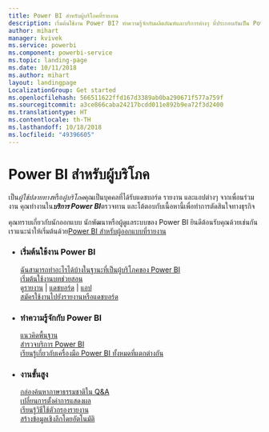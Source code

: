 ```yaml
---
title: Power BI สำหรับผู้บริโภคที่รายงาน
description: เริ่มต้นใช้งาน Power BI? ทำความรู้จักกับผลิตภัณฑ์และบริการต่างๆ ที่ประกอบกันเป็น Power BI และดูว่าคุณสามารถทำอะไรได้บ้าง
author: mihart
manager: kvivek
ms.service: powerbi
ms.component: powerbi-service
ms.topic: landing-page
ms.date: 10/11/2018
ms.author: mihart
layout: landingpage
LocalizationGroup: Get started
ms.openlocfilehash: 566511622ffd167d3389ab0ba290671f577a759f
ms.sourcegitcommit: a3ce866caba24217bcdd011e892b9ea72f3d2400
ms.translationtype: HT
ms.contentlocale: th-TH
ms.lasthandoff: 10/18/2018
ms.locfileid: "49396605"
---
```

# <a name="power-bi-for-consumers"></a>Power BI สำหรับผู้บริโภค
เป็น*ผู้ใช้ปลายทาง*หรือ*ผู้บริโภค*คุณเป็นบุคคลที่ได้รับแดชบอร์ด รายงาน และแอปต่างๆ จากเพื่อนร่วมงาน คุณทำงานใน***บริการ Power BI***ตรวจทาน และโต้ตอบกับเนื้อหานี้เพื่อทำการตัดสินใจทางธุรกิจ

คุณทราบเกี่ยวกับนักออกแบบ นักพัฒนาหรือผู้ดูแลระบบของ Power BI ยินดีต้อนรับคุณด้วยเช่นกัน เราแนะนำให้เริ่มต้นด้วย[Power BI สำหรับผู้ออกแบบที่รายงาน](../power-bi-creator-landing.md)

<ul class="panelContent cardsF"> 
              <li> 
                             <div class="cardSize"> 
                                           <div class="cardPadding"> 
                                                          <div class="card"> 
                                                                        <div class="cardText"> 
                                                                                      <h3>เริ่มต้นใช้งาน Power BI</h3> 
                                                                                      <p></p>
                                                                                            <a href="end-user-consumer.md">ฉันสามารถทำอะไรได้บ้างในฐานะที่เป็นผู้บริโภคของ Power BI</a><br/> 
                                                                                            <a href="../service-get-started.md">เริ่มต้นใช้งานบทช่วยสอน</a><br/>
ดู<a href="end-user-report-open.md">รายงาน</a> | <a href="end-user-dashboard-open.md">แดชบอร์ด</a> | <a href="end-user-apps.md">แอป</a><br/> 
                                                                                            <!--<a href="end-user-collaborate.md">Collaborate</a><br/> -->
                                                                                            <a href="end-user-subscribe.md">สมัครใช้งานไปยังรายงานหรือแดชบอร์ด</a><br/> 
                                                                        </div> 
                                                          </div> 
                                           </div> 
                             </div> 
              </li>
              <li> 
                             <div class="cardSize"> 
                                           <div class="cardPadding"> 
                                                          <div class="card"> 
                                                                        <div class="cardText"> 
                                                                                      <h3>ทำความรู้จักกับ Power BI</h3> 
                                                                                      <p></p>
                                                                                            <a href="end-user-basic-concepts.md">แนวคิดพื้นฐาน</a><br/>
                                                                                            <a href="end-user-experience.md">สำรวจบริการ Power BI</a><br/> 
                                                                                            <a href="../power-bi-overview.md">เรียนรู้เกี่ยวกับเครื่องมือ Power BI ทั้งหมดที่แตกต่างกัน</a><br/> 
                                                                                            <!--<a href="end-user-faq.md">FAQ: Frequently Asked Questions</a> -->
                                                                        </div> 
                                                          </div> 
                                           </div> 
                             </div> 
              </li>
              <li> 
                             <div class="cardSize"> 
                                           <div class="cardPadding"> 
                                                          <div class="card"> 
                                                                        <div class="cardText"> 
                                                                                      <h3>งานขั้นสูง</h3> 
                                                                                      <p></p>
                                                                                            <a href="end-user-q-and-a.md">กล่องค้นหาภาษาธรรมชาติใน Q&A</a><br/> 
                                                                                            <a href="end-user-focus.md">เปลี่ยนการตั้งค่าการแสดงผล</a><br/> 
                                                                                            <a href="end-user-report-filter.md">เรียนรู้วิธีใช้ตัวกรองรายงาน</a><br> 
                                                                                            <a href="end-user-insights.md">สร้างข้อมูลเชิงลึกโดยอัตโนมัติ</a><br/> 
                                                                        </div> 
                                                          </div> 
                                           </div> 
                             </div> 
              </li>
</ul>


